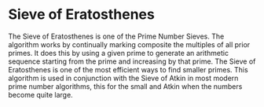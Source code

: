 # Sieve of Eratosthenes
The Sieve of Eratosthenes is one of the Prime Number Sieves. The algorithm works by continually marking composite the multiples of all prior primes. It does this by using a given prime to generate an arithmetic sequence starting from the prime and increasing by that prime. The Sieve of Eratosthenes is one of the most efficient ways to find smaller primes. This algorithm is used in conjunction with the Sieve of Atkin in most modern prime number algorithms, this for the small and Atkin when the numbers become quite large. 
